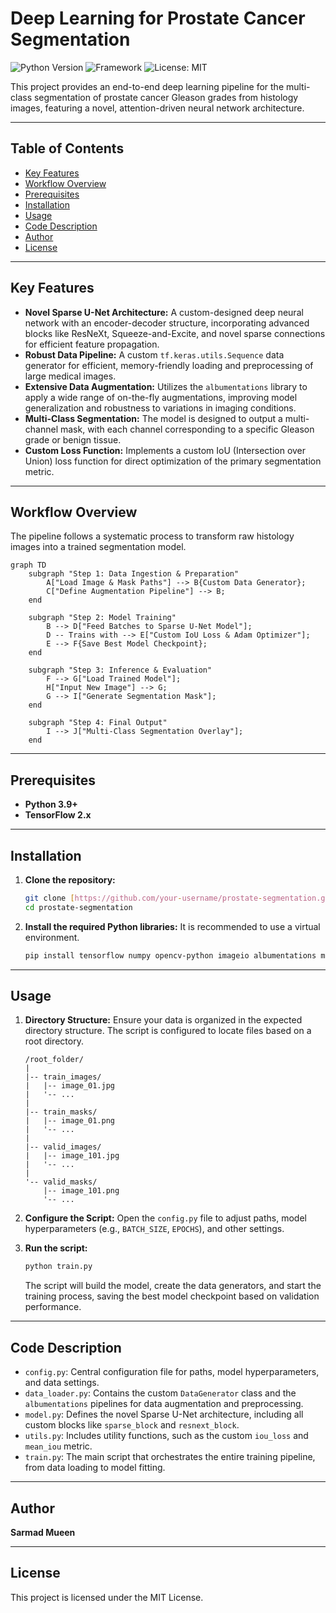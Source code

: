 # Deep Learning for Prostate Cancer Segmentation

![Python Version](https://img.shields.io/badge/python-3.9+-blue.svg) ![Framework](https://img.shields.io/badge/Framework-TensorFlow/Keras-orange.svg) ![License: MIT](https://img.shields.io/badge/License-MIT-yellow.svg)

This project provides an end-to-end deep learning pipeline for the multi-class segmentation of prostate cancer Gleason grades from histology images, featuring a novel, attention-driven neural network architecture.

---

## Table of Contents
- [Key Features](#key-features)
- [Workflow Overview](#workflow-overview)
- [Prerequisites](#prerequisites)
- [Installation](#installation)
- [Usage](#usage)
- [Code Description](#code-description)
- [Author](#author)
- [License](#license)

---

## Key Features

* **Novel Sparse U-Net Architecture:** A custom-designed deep neural network with an encoder-decoder structure, incorporating advanced blocks like ResNeXt, Squeeze-and-Excite, and novel sparse connections for efficient feature propagation.
* **Robust Data Pipeline:** A custom `tf.keras.utils.Sequence` data generator for efficient, memory-friendly loading and preprocessing of large medical images.
* **Extensive Data Augmentation:** Utilizes the `albumentations` library to apply a wide range of on-the-fly augmentations, improving model generalization and robustness to variations in imaging conditions.
* **Multi-Class Segmentation:** The model is designed to output a multi-channel mask, with each channel corresponding to a specific Gleason grade or benign tissue.
* **Custom Loss Function:** Implements a custom IoU (Intersection over Union) loss function for direct optimization of the primary segmentation metric.

---

## Workflow Overview

The pipeline follows a systematic process to transform raw histology images into a trained segmentation model.

```mermaid
graph TD
    subgraph "Step 1: Data Ingestion & Preparation"
        A["Load Image & Mask Paths"] --> B{Custom Data Generator};
        C["Define Augmentation Pipeline"] --> B;
    end

    subgraph "Step 2: Model Training"
        B --> D["Feed Batches to Sparse U-Net Model"];
        D -- Trains with --> E["Custom IoU Loss & Adam Optimizer"];
        E --> F{Save Best Model Checkpoint};
    end

    subgraph "Step 3: Inference & Evaluation"
        F --> G["Load Trained Model"];
        H["Input New Image"] --> G;
        G --> I["Generate Segmentation Mask"];
    end

    subgraph "Step 4: Final Output"
        I --> J["Multi-Class Segmentation Overlay"];
    end
```

---

## Prerequisites

* **Python 3.9+**
* **TensorFlow 2.x**

---

## Installation

1. **Clone the repository:**
   ```bash
   git clone [https://github.com/your-username/prostate-segmentation.git](https://github.com/your-username/prostate-segmentation.git)
   cd prostate-segmentation
   ```

2. **Install the required Python libraries:**
   It is recommended to use a virtual environment.
   ```bash
   pip install tensorflow numpy opencv-python imageio albumentations matplotlib glob2
   ```

---

## Usage

1. **Directory Structure:**
   Ensure your data is organized in the expected directory structure. The script is configured to locate files based on a root directory.
   ```
   /root_folder/
   |
   |-- train_images/
   |   |-- image_01.jpg
   |   '-- ...
   |
   |-- train_masks/
   |   |-- image_01.png
   |   '-- ...
   |
   |-- valid_images/
   |   |-- image_101.jpg
   |   '-- ...
   |
   '-- valid_masks/
       |-- image_101.png
       '-- ...
   ```

2. **Configure the Script:**
   Open the `config.py` file to adjust paths, model hyperparameters (e.g., `BATCH_SIZE`, `EPOCHS`), and other settings.

3. **Run the script:**
   ```bash
   python train.py
   ```
   The script will build the model, create the data generators, and start the training process, saving the best model checkpoint based on validation performance.

---

## Code Description

* `config.py`: Central configuration file for paths, model hyperparameters, and data settings.
* `data_loader.py`: Contains the custom `DataGenerator` class and the `albumentations` pipelines for data augmentation and preprocessing.
* `model.py`: Defines the novel Sparse U-Net architecture, including all custom blocks like `sparse_block` and `resnext_block`.
* `utils.py`: Includes utility functions, such as the custom `iou_loss` and `mean_iou` metric.
* `train.py`: The main script that orchestrates the entire training pipeline, from data loading to model fitting.

---

## Author

**Sarmad Mueen**

---

## License

This project is licensed under the MIT License.
